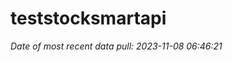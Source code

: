 
<!-- README.md is generated from README.Rmd. Please edit that file -->

# teststocksmartapi

*Date of most recent data pull: 2023-11-08 06:46:21*

